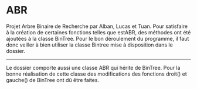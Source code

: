 # ABR

Projet Arbre Binaire de Recherche par Alban, Lucas et Tuan.
Pour satisfaire à la création de certaines fonctions telles que estABR, des méthodes ont été ajoutées à la classe BinTree. Pour le bon déroulement du programme, il faut donc veiller à bien utiliser la classe Bintree mise à disposition dans le dossier.

_________________________________________________________________________________________________

Le dossier comporte aussi une classe ABR qui hérite de BinTree. Pour la bonne réalisation de cette classe des modifications des fonctions droit() et gauche() de BinTree ont dû être faites.
